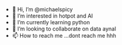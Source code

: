 - 👋 Hi, I’m @michaelspicy
- 👀 I’m interested in hotpot and AI
- 🌱 I’m currently learning python
- 💞️ I’m looking to collaborate on data aynal
- 📫 How to reach me ...dont reach me hhh

<!---
michaelspicy/michaelspicy is a ✨ special ✨ repository because its `README.md` (this file) appears on your GitHub profile.
You can click the Preview link to take a look at your changes.
--->
